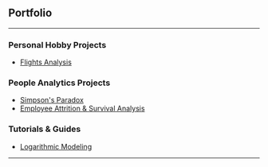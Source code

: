 ## Portfolio

---

### Personal Hobby Projects

- [Flights Analysis](/R_projects/Flights%20Analysis.html)


### People Analytics Projects

- [Simpson's Paradox](/R_projects/SimpsonParadox.html)
- [Employee Attrition & Survival Analysis](http://example.com/)


### Tutorials & Guides

- [Logarithmic Modeling](/R_projects/Logarithm%20Cheatsheet.html)
  
---


